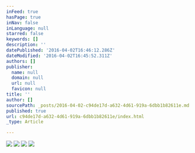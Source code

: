 ```yaml
---
inFeed: true
hasPage: true
inNav: false
inLanguage: null
starred: false
keywords: []
description: ''
datePublished: '2016-04-02T16:46:12.286Z'
dateModified: '2016-04-02T16:45:52.311Z'
authors: []
publisher:
  name: null
  domain: null
  url: null
  favicon: null
title: ''
author: []
sourcePath: _posts/2016-04-02-c94de17d-a632-4d61-919a-6dbb1b82611e.md
published: true
url: c94de17d-a632-4d61-919a-6dbb1b82611e/index.html
_type: Article

---
```

![](https://the-grid-user-content.s3-us-west-2.amazonaws.com/eeab4514-0f07-4040-8366-6b86b8390dbc.jpg)
![](https://the-grid-user-content.s3-us-west-2.amazonaws.com/927f72b2-d87b-4a4c-a7ca-7a7fb196961d.jpg)
![](https://the-grid-user-content.s3-us-west-2.amazonaws.com/fea7c84c-4b64-47a7-9190-5d35cd932c8e.jpg)
![](https://the-grid-user-content.s3-us-west-2.amazonaws.com/8389e6d3-ee3f-42b3-82a5-ce11e96b2ded.jpg)